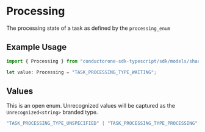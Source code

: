 # Processing

The processing state of a task as defined by the `processing_enum`

## Example Usage

```typescript
import { Processing } from "conductorone-sdk-typescript/sdk/models/shared";

let value: Processing = "TASK_PROCESSING_TYPE_WAITING";
```

## Values

This is an open enum. Unrecognized values will be captured as the `Unrecognized<string>` branded type.

```typescript
"TASK_PROCESSING_TYPE_UNSPECIFIED" | "TASK_PROCESSING_TYPE_PROCESSING" | "TASK_PROCESSING_TYPE_WAITING" | "TASK_PROCESSING_TYPE_DONE" | Unrecognized<string>
```